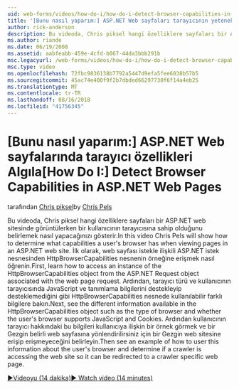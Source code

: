 ```yaml
---
uid: web-forms/videos/how-do-i/how-do-i-detect-browser-capabilities-in-aspnet-web-pages
title: '[Bunu nasıl yaparım:] ASP.NET Web sayfaları tarayıcının yeteneklerini saptamak | Microsoft Docs'
author: rick-anderson
description: Bu videoda, Chris piksel hangi özelliklere sayfaları bir ASP.NET web sitesinde görüntülerken bir kullanıcının tarayıcısına sahip olduğunu belirlemek nasıl yapacağınızı gösterir. Öncelikle, bilgi hesabı nasıl yapılır...
ms.author: riande
ms.date: 06/19/2008
ms.assetid: aabfeabb-459e-4cfd-b067-44da3bbb291b
msc.legacyurl: /web-forms/videos/how-do-i/how-do-i-detect-browser-capabilities-in-aspnet-web-pages
msc.type: video
ms.openlocfilehash: 72fbc9836138b7792a5447d9efa5fee6038b57b5
ms.sourcegitcommit: 45ac74e400f9f2b7dbded66297730f6f14a4eb25
ms.translationtype: MT
ms.contentlocale: tr-TR
ms.lasthandoff: 08/16/2018
ms.locfileid: "41756345"
---
```

<a name="how-do-i-detect-browser-capabilities-in-aspnet-web-pages"></a><span data-ttu-id="42e53-104">[Bunu nasıl yaparım:] ASP.NET Web sayfalarında tarayıcı özellikleri Algıla</span><span class="sxs-lookup"><span data-stu-id="42e53-104">[How Do I:] Detect Browser Capabilities in ASP.NET Web Pages</span></span>
====================
<span data-ttu-id="42e53-105">tarafından [Chris piksel](https://twitter.com/chrispels)</span><span class="sxs-lookup"><span data-stu-id="42e53-105">by [Chris Pels](https://twitter.com/chrispels)</span></span>

<span data-ttu-id="42e53-106">Bu videoda, Chris piksel hangi özelliklere sayfaları bir ASP.NET web sitesinde görüntülerken bir kullanıcının tarayıcısına sahip olduğunu belirlemek nasıl yapacağınızı gösterir.</span><span class="sxs-lookup"><span data-stu-id="42e53-106">In this video Chris Pels will show how to determine what capabilities a user's browser has when viewing pages in an ASP.NET web site.</span></span> <span data-ttu-id="42e53-107">İlk olarak, web sayfası istekle ilişkili ASP.NET istek nesnesinden HttpBrowserCapabilities nesnenin örneğine erişmek nasıl öğrenin.</span><span class="sxs-lookup"><span data-stu-id="42e53-107">First, learn how to access an instance of the HttpBrowserCapabilities object from the ASP.NET Request object associated with the web page request.</span></span> <span data-ttu-id="42e53-108">Ardından, tarayıcı türü ve kullanıcının tarayıcısında JavaScript ve tanımlama bilgilerini destekleyip desteklemediğini gibi HttpBrowserCapabilities nesnede kullanılabilir farklı bilgilere bakın.</span><span class="sxs-lookup"><span data-stu-id="42e53-108">Next, see the different information available in the HttpBrowserCapabilities object such as the type of browser and whether the user's browser supports JavaScript and Cookies.</span></span> <span data-ttu-id="42e53-109">Ardından kullanıcının tarayıcı hakkındaki bu bilgileri kullanıcıya ilişkin bir örnek görmek ve bir Gezgin belirli web sayfasına yönlendirilirsiniz için bir Gezgin web sitesine erişip erişmeyeceğini belirleyin.</span><span class="sxs-lookup"><span data-stu-id="42e53-109">Then see an example of how to user this information about the user's browser and determine if a crawler is accessing the web site so it can be redirected to a crawler specific web page.</span></span>

[<span data-ttu-id="42e53-110">&#9654;Videoyu (14 dakika)</span><span class="sxs-lookup"><span data-stu-id="42e53-110">&#9654; Watch video (14 minutes)</span></span>](https://channel9.msdn.com/Blogs/ASP-NET-Site-Videos/how-do-i-detect-browser-capabilities-in-aspnet-web-pages)
